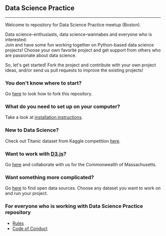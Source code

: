 ## Data Science Practice

---

Welcome to repository for Data Science Practice meetup (Boston).

Data science-enthusiasts, data science-wannabes and everyone who is interested:
<br>Join and have some fun working together on Python-based data science projects! Choose your own favorite project and get support from others who are passionate about data science. 
<p>So, let's get started! Fork the project and contribute with your own project ideas, and/or send us pull requests to improve the existing projects!


### You don't know where to start?
Go <a href="./help/how_to_work_here.md">here</a> to look how to fork this repository.

### What do you need to set up on your computer?
Take a look at <a href="./help/install.md">installation instructions</a>.

### New to Data Science?
Check out Titanic dataset from Kaggle competition <a href="./projects/kaggle_titanic/README.md">here</a>.

### Want to work with <a href="https://d3js.org/">D3.js</a>?
Go <a href="./projects">here</a> and collaborate with us for the Commonwealth of Massachusetts.

### Want something more complicated?
Go <a href="./resources/open_datasets.md">here</a> to find open data sources. Choose any dataset you want to work on and run your project.

### For everyone who is working with Data Science Practice repository
<ul>
  <li><a href="./help/rules.md">Rules</a></li>
  <li><a href="./help/code_of_conduct.md">Code of Conduct</a></li>
</ul>  
